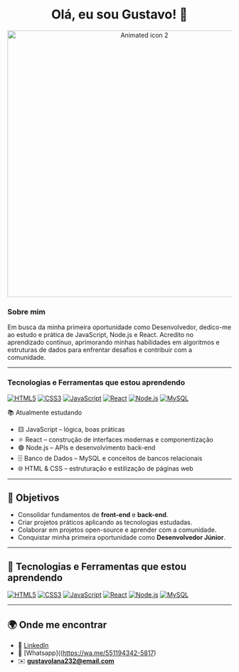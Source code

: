 <h1 align="center">Olá, eu sou Gustavo! 👋</h1>

<div align="center">
  <img src="https://github.com/user-attachments/assets/715f1271-dffc-4bbd-87bd-76a73144ed32" alt="Animated icon 2" width="600"/>
</div>

### Sobre mim

Em busca da minha primeira oportunidade como Desenvolvedor, dedico-me ao estudo e prática de JavaScript, Node.js e React. Acredito no aprendizado contínuo, aprimorando minhas habilidades em algoritmos e estruturas de dados para enfrentar desafios e contribuir com a comunidade.

---

### Tecnologias e Ferramentas que estou aprendendo

<p align="left">
  <a href="https://developer.mozilla.org/pt-BR/docs/Web/HTML"><img src="https://img.shields.io/badge/HTML5-E34F26?style=for-the-badge&logo=html5&logoColor=white" alt="HTML5"></a>
  <a href="https://developer.mozilla.org/pt-BR/docs/Web/CSS"><img src="https://img.shields.io/badge/CSS3-1572B6?style=for-the-badge&logo=css3&logoColor=white" alt="CSS3"></a>
  <a href="https://developer.mozilla.org/pt-BR/docs/Web/JavaScript"><img src="https://img.shields.io/badge/JavaScript-F7DF1E?style=for-the-badge&logo=javascript&logoColor=black" alt="JavaScript"></a>
  <a href="https://react.dev/"><img src="https://img.shields.io/badge/React-20232A?style=for-the-badge&logo=react&logoColor=61DAFB" alt="React"></a>
  <a href="https://nodejs.org/en/"><img src="https://img.shields.io/badge/Node.js-339933?style=for-the-badge&logo=node.js&logoColor=white" alt="Node.js"></a>
  <a href="https://www.mysql.com/"><img src="https://img.shields.io/badge/MySQL-4479A1?style=for-the-badge&logo=mysql&logoColor=white" alt="MySQL"></a>
</p>

 📚 Atualmente estudando <br>    
- 🟨 JavaScript – lógica, boas práticas <br>  
- ⚛️ React – construção de interfaces modernas e componentização  <br>  
- 🟢 Node.js – APIs e desenvolvimento back-end  <br>  
- 🗄️ Banco de Dados – MySQL e conceitos de bancos relacionais  <br>  
- 🌐 HTML & CSS – estruturação e estilização de páginas web  <br>  

---

## 🎯 Objetivos  
- Consolidar fundamentos de **front-end** e **back-end**.  
- Criar projetos práticos aplicando as tecnologias estudadas.  
- Colaborar em projetos open-source e aprender com a comunidade.  
- Conquistar minha primeira oportunidade como **Desenvolvedor Júnior**.  

---

## 🚀 Tecnologias e Ferramentas que estou aprendendo  

<p align="left">
  <a href="https://developer.mozilla.org/pt-BR/docs/Web/HTML"><img src="https://img.shields.io/badge/HTML5-E34F26?style=for-the-badge&logo=html5&logoColor=white" alt="HTML5"></a>
  <a href="https://developer.mozilla.org/pt-BR/docs/Web/CSS"><img src="https://img.shields.io/badge/CSS3-1572B6?style=for-the-badge&logo=css3&logoColor=white" alt="CSS3"></a>
  <a href="https://developer.mozilla.org/pt-BR/docs/Web/JavaScript"><img src="https://img.shields.io/badge/JavaScript-F7DF1E?style=for-the-badge&logo=javascript&logoColor=black" alt="JavaScript"></a>
  <a href="https://react.dev/"><img src="https://img.shields.io/badge/React-20232A?style=for-the-badge&logo=react&logoColor=61DAFB" alt="React"></a>
  <a href="https://nodejs.org/en/"><img src="https://img.shields.io/badge/Node.js-339933?style=for-the-badge&logo=node.js&logoColor=white" alt="Node.js"></a>
  <a href="https://www.mysql.com/"><img src="https://img.shields.io/badge/MySQL-4479A1?style=for-the-badge&logo=mysql&logoColor=white" alt="MySQL"></a>
</p>

---

## 🌍 Onde me encontrar  
- 💼 [LinkedIn](#)  
- 📱 [Whatsapp]((https://wa.me/551194342-5817)  
- ✉️ **gustavolana232@email.com**
